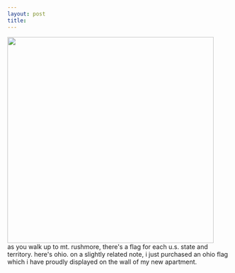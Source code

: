 ```yaml
---
layout: post
title: 
---
```


<a href="images/17.jpg"><img width=466 src="images/17.jpg"/></a><br/>
as you walk up to mt. rushmore, there's a flag for each u.s. state and territory. here's ohio. on a slightly related note, i just purchased an ohio flag which i have proudly displayed on the wall of my new apartment.
